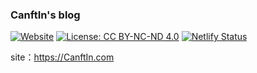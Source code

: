 ### CanftIn's blog

[![Website](https://img.shields.io/website-available-down-brightgreen-red/http/CanftIn.com.svg?label=CanftIn.com)](https://CanftIn.com)
[![License: CC BY-NC-ND 4.0](https://img.shields.io/badge/License-CC%20BY--NC--ND%204.0-lightgrey.svg)](http://creativecommons.org/licenses/by-nc-nd/4.0/)
[![Netlify Status](https://api.netlify.com/api/v1/badges/e0119ca1-5a4b-4d46-a391-5aa17bb850a0/deploy-status)](https://app.netlify.com/sites/canftin/deploys)

site：https://CanftIn.com
